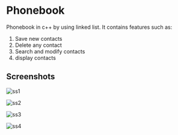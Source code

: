 # Phonebook
Phonebook in c++ by using linked list. It contains features such as:
1. Save new contacts
2. Delete any contact
3. Search and modify contacts
4. display contacts

## Screenshots

![ss1](https://user-images.githubusercontent.com/68293763/131761429-2d3b52f2-c519-482b-b97e-9c9510b57a16.jpg)

![ss2](https://user-images.githubusercontent.com/68293763/131761442-c28395fe-f6ff-41ea-87cc-fbb4ba065f93.jpg)

![ss3](https://user-images.githubusercontent.com/68293763/131761459-d630432a-e412-40c9-957e-1f441693942f.jpg)

![ss4](https://user-images.githubusercontent.com/68293763/131761475-62547f19-f986-4a67-8c8f-77c7fcc1ee06.jpg)
